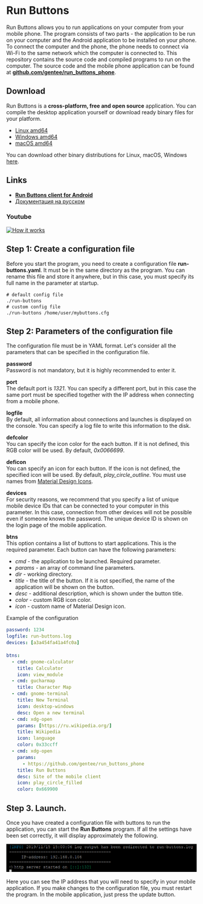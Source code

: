 # Run Buttons

Run Buttons allows you to run applications on your computer from your mobile phone. The program consists of two parts - the application to be run on your computer and the Android application to be installed on your phone. To connect the computer and the phone, the phone needs to connect via Wi-Fi to the same network  which the computer is connected to.
This repository contains the source code and compiled programs to run on the computer. The source code and the mobile phone application can be found at **[github.com/gentee/run_buttons_phone](https://github.com/gentee/run_buttons_phone)**.

## Download

Run Buttons is a **cross-platform, free and open source** application. You can compile the desktop application yourself or download ready binary files for your platform.

- [Linux amd64](https://github.com/gentee/run-buttons/releases/download/v1.0.0/run-buttons-1.0.0-linux-amd64.zip)
- [Windows amd64](https://github.com/gentee/run-buttons/releases/download/v1.0.0/run-buttons-1.0.0-windows-amd64.zip)
- [macOS amd64](https://github.com/gentee/run-buttons/releases/download/v1.0.0/run-buttons-1.0.0-darwin-amd64.zip)

You can download other binary distributions for Linux, macOS, Windows [here](https://github.com/gentee/run-buttons/releases).

## Links

- **[Run Buttons client for Android](https://github.com/gentee/run_buttons_phone)**
- [Документация на русском](README-ru.md)

### Youtube
[![How it works](https://img.youtube.com/vi/ipd8pMGdaSs/0.jpg)](https://www.youtube.com/watch?v=ipd8pMGdaSs)


## Step 1: Create a configuration file

Before you start the program, you need to create a configuration file **run-buttons.yaml**. It must be in the same directory as the program. You can rename this file and store it anywhere, but in this case, you must specify its full name in the parameter at startup.

```
# default config file
./run-buttons
# custom config file
./run-buttons /home/user/mybuttons.cfg
```

## Step 2: Parameters of the configuration file

The configuration file must be in YAML format. Let's consider all the parameters that can be specified in the configuration file.  

**password**  
Password is not mandatory, but it is highly recommended to enter it.  

**port**  
The default port is *1321*. You can specify a different port, but in this case the same port must be specified together with the IP address when connecting from a mobile phone.

**logfile**  
By default, all information about connections and launches is displayed on the console. You can specify a log file to write this information to the disk. 

**defcolor**  
You can specify the icon color for the each button. If it is not defined, this RGB color will be used. By default, *0x0066699*.

**deficon**  
You can specify an icon for each button. If the icon is not defined, the specified icon will be used. By default, *play_circle_outline*.  You must use names from [Material Design Icons](https://material.io/resources/icons/?style=baseline). 

**devices**  
For security reasons, we recommend that you specify a list of unique mobile device IDs that can be connected to your computer in this parameter.  In this case, connection from other devices will not be possible even if someone knows the password. The unique device ID is shown on the login page of the mobile application.

**btns**  
This option contains a list of buttons to start applications. This is the required parameter. Each button can have the following parameters:

  * *cmd* - the application to be launched. Required parameter.
  * *params* - an array of command line parameters.
  * *dir* - working directory.
  * *title* - the title of the button. If it is not specified, the name of the application will be shown on the button.
  * *desc* - additional description, which is shown under the button title.
  * *color* - custom RGB icon color.
  * *icon* - custom name of Material Design icon.

Example of the configuration

``` yaml
password: 1234
logfile: run-buttons.log
devices: [a3a454fa41a4fc0a]

btns:
  - cmd: gnome-calculator
    title: Calculator
    icon: view_module
  - cmd: gucharmap
    title: Character Map
  - cmd: gnome-terminal
    title: New Terminal
    icon: desktop-windows
    desc: Open a new terminal
  - cmd: xdg-open
    params: [https://ru.wikipedia.org/]
    title: Wikipedia
    icon: language
    color: 0x33ccff
  - cmd: xdg-open
    params: 
      - https://github.com/gentee/run_buttons_phone
    title: Run Buttons
    desc: Site of the mobile client
    icon: play_circle_filled
    color: 0x669900
```

## Step 3. Launch.

Once you have created a configuration file with buttons to run the application, you can start the **Run Buttons** program. If all the settings have been set correctly, it will display approximately the following. 

![Run buttons](start.png)

Here you can see the IP address that you will need to specify in your mobile application. If you make changes to the configuration file, you must restart the program. In the mobile application, just press the update button.

